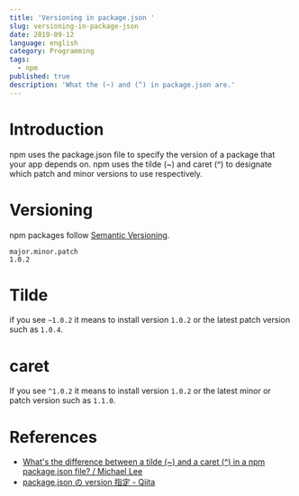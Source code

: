 ```yaml
---
title: 'Versioning in package.json '
slug: versioning-in-package-json
date: 2019-09-12
language: english
category: Programming
tags:
  - npm
published: true
description: 'What the (~) and (^) in package.json are.'
---
```


# Introduction

npm uses the package.json file to specify the version of a package that your app depends on.
npm uses the tilde (~) and caret (^) to designate which patch and minor versions to use respectively.

# Versioning

npm packages follow [Semantic Versioning](https://semver.org/).

```
major.minor.patch
1.0.2
```

# Tilde

if you see `~1.0.2` it means to install version `1.0.2` or the latest patch version such as `1.0.4`.

# caret

If you see `^1.0.2` it means to install version `1.0.2` or the latest minor or patch version such as `1.1.0`.

# References

- [What's the difference between a tilde (~) and a caret (^) in a npm package.json file? / Michael Lee](https://michaelsoolee.com/npm-package-tilde-caret/)
- [package.json の version 指定 - Qiita](https://qiita.com/chihiro/items/5826678bc9287fb57a28)
